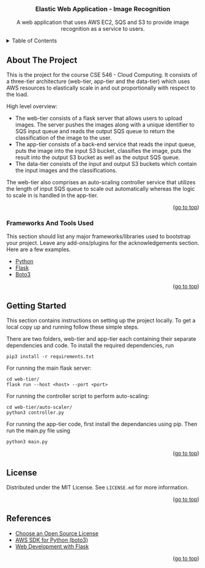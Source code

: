 <div id="top"></div>

<!-- PROJECT LOGO -->
<br />
<div align="center">
  <h3 align="center">Elastic Web Application - Image Recognition</h3>
  <p align="center">
    A web application that uses AWS EC2, SQS and S3 to provide image recognition as a service to users.
  </p>
</div>

<!-- TABLE OF CONTENTS -->
<details>
  <summary>Table of Contents</summary>
  <ol>
    <li>
      <a href="#about-the-project">About The Project</a>
      <ul>
        <li><a href="#frameworks-and-tools-used">Frameworks And Tools Used</a></li>
      </ul>
    </li>
    <li>
      <a href="#getting-started">Getting Started</a>
    </li>
    <li><a href="#license">License</a></li>
    <li><a href="#references">References</a></li>
  </ol>
</details>

<!-- ABOUT THE PROJECT -->
## About The Project


This is the project for the course CSE 546 - Cloud Computing. It consists of a three-tier architecture (web-tier, 
app-tier and the data-tier) which uses AWS resources to elastically scale in and out proportionally with respect to the load.

High level overview:
* The web-tier consists of a flask server that allows users to upload images. The server pushes the images along with a unique identifier to SQS input queue and reads the output SQS queue to return the classification of the image to the user. 
* The app-tier consists of a back-end service that reads the input queue, puts the image into the input S3 bucket, classifies the image, puts the result into the output S3 bucket as well as the output SQS queue.
* The data-tier consists of the input and output S3 buckets which contain the input images and the classifications.

The web-tier also comprises an auto-scaling controller service that utilizes the length of input SQS queue to scale out automatically whereas the logic to scale in is handled in the app-tier.

<p align="right">(<a href="#top">go to top</a>)</p>

### Frameworks And Tools Used

This section should list any major frameworks/libraries used to bootstrap your project. Leave any add-ons/plugins for the acknowledgements section. Here are a few examples.

* [Python](https://www.python.org/)
* [Flask](https://flask.palletsprojects.com/en/2.0.x/)
* [Boto3](https://aws.amazon.com/sdk-for-python/)

<p align="right">(<a href="#top">go to top</a>)</p>

<!-- GETTING STARTED -->
## Getting Started

This section contains instructions on setting up the project locally.
To get a local copy up and running follow these simple steps.

There are two folders, web-tier and app-tier each containing their separate dependencies and code.
To install the required dependencies, run

```
pip3 install -r requirements.txt
```

For running the main flask server:

```
cd web-tier/
flask run --host <host> --port <port>
```

For running the controller script to perform auto-scaling:

```
cd web-tier/auto-scaler/
python3 controller.py
```

For running the app-tier code, first install the dependancies using pip.
Then run the main.py file using

```
python3 main.py
```

<p align="right">(<a href="#top">go to top</a>)</p>

<!-- LICENSE -->
## License

Distributed under the MIT License. See `LICENSE.md` for more information.

<p align="right">(<a href="#top">go to top</a>)</p>

<!-- REFERENCES -->
## References

* [Choose an Open Source License](https://choosealicense.com)
* [AWS SDK for Python (boto3)](https://boto3.amazonaws.com/v1/documentation/api/latest/index.html)
* [Web Development with Flask](https://flask.palletsprojects.com/en/2.0.x/)

<p align="right">(<a href="#top">go to top</a>)</p>
